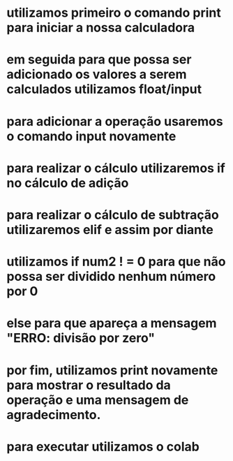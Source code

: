 # utilizamos primeiro o comando print para iniciar a nossa calculadora 
# em seguida para que possa ser adicionado os valores a serem calculados utilizamos float/input 
# para adicionar a operação usaremos o comando input novamente 

# para realizar o cálculo utilizaremos if no cálculo de adição 
# para realizar o cálculo de subtração utilizaremos elif e assim por diante 
# utilizamos if num2 ! = 0 para que não possa ser dividido nenhum número por 0 
# else para que apareça a mensagem "ERRO: divisão por zero"

# por fim, utilizamos print novamente para mostrar o resultado da operação e uma mensagem de agradecimento.
# para executar utilizamos o colab 
